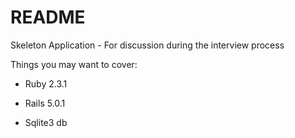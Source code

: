 # README

Skeleton Application - For discussion during the interview process

Things you may want to cover:

* Ruby 2.3.1

* Rails 5.0.1

* Sqlite3 db
